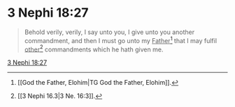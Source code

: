 # 3 Nephi 18:27

> Behold verily, verily, I say unto you, I give unto you another commandment, and then I must go unto my <u>Father</u>[^a] that I may fulfil <u>other</u>[^b] commandments which he hath given me.

[3 Nephi 18:27](https://www.churchofjesuschrist.org/study/scriptures/bofm/3-ne/18?lang=eng&id=p27#p27)


[^a]: [[God the Father, Elohim|TG God the Father, Elohim]].  
[^b]: [[3 Nephi 16.3|3 Ne. 16:3]].  
